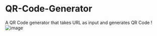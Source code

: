 # QR-Code-Generator
A QR Code generator that takes URL as input and generates QR Code !  ![image](https://github.com/Mittu0809/QR-Code-Generator/assets/83913522/a29300ea-0c25-43a8-b689-bc3320eddf02)



